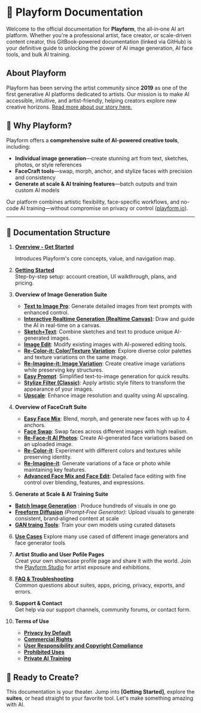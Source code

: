 # 🎨 Playform Documentation

Welcome to the official documentation for **Playform**, the all‑in‑one AI art platform. Whether you're a professional artist, face creator, or scale-driven content creator, this GitBook-powered documentation (linked via GitHub) is your definitive guide to unlocking the power of AI image generation, AI face tools, and bulk AI training.

## About Playform

Playform has been serving the artist community since **2019** as one of the first generative AI platforms dedicated to artists. Our mission is to make AI accessible, intuitive, and artist-friendly, helping creators explore new creative horizons. [Read more about our story here.](https://www.playform.io/our-story)


## 🚀 Why Playform?

Playform offers a **comprehensive suite of AI-powered creative tools**, including:

- **Individual image generation**—create stunning art from text, sketches, photos, or style references
- **FaceCraft tools**—swap, morph, anchor, and stylize faces with precision and consistency
- **Generate at scale & AI training features**—batch outputs and train custom AI models

Our platform combines artistic flexibility, face-specific workflows, and no-code AI training—without compromise on privacy or control ([playform.io](https://www.playform.io/)).

---

## 📂 Documentation Structure

1. [**Overview - Get Started**](./overview.md)

   Introduces Playform's core concepts, value, and navigation map.

2. [**Getting Started**](./overview.md#getting-started)  
   Step-by-step setup: account creation, UI walkthrough, plans, and pricing.

3. **Overview of Image Generation Suite**
    - [**Text to Image Pro**](./image-generation-suite.md#text-to-image-pro): Generate detailed images from text prompts with enhanced control.
    - [**Interactive Realtime Generation (Realtime Canvas)**](./image-generation-suite.md#interactive-realtime-generation-realtime-canvas): Draw and guide the AI in real-time on a canvas.
    - [**Sketch+Text**](./image-generation-suite.md#sketchtext): Combine sketches and text to produce unique AI-generated images.
    - [**Image Edit**](./image-generation-suite.md#image-edit): Modify existing images with AI-powered editing tools.
    - [**Re-Color-it: Color/Texture Variation**](./image-generation-suite.md#re-color-it-colortexture-variation): Explore diverse color palettes and texture variations on the same image.
    - [**Re-Imagine-it: Image Variation**](./image-generation-suite.md#re-imagine-it-image-variation): Create creative image variations while preserving key structures.
    - [**Easy Prompt**](./image-generation-suite.md#easy-prompt): Simplified text-to-image generation for quick results.
    - [**Stylize Filter (Classic)**](./image-generation-suite.md#stylize-filter-classic): Apply artistic style filters to transform the appearance of your images.
    - [**Upscale**](./image-generation-suite.md#upscale): Enhance image resolution and quality using AI upscaling.

4. **Overview of FaceCraft Suite**
    - [**Easy Face Mix**](./facecraft-suite.md#face-mix): Blend, morph, and generate new faces with up to 4 anchors.
    - [**Face Swap**](./facecraft-suite.md#face-swap): Swap faces across different images with high realism.
    - [**Re-Face-It AI Photos**](./facecraft-suite.md#re-face-it-ai-photos): Create AI-generated face variations based on an uploaded image.
    - [**Re-Color-it**](./facecraft-suite.md#re-color-it): Experiment with different colors and textures while preserving identity.
    - [**Re-Imagine-it**](./facecraft-suite.md#re-imagine-it): Generate variations of a face or photo while maintaining key features.
    - [**Advanced Face Mix and Face Edit**](./facecraft-suite.md#advanced-face-mix-and-face-edit): Detailed face editing with fine control over blending, features, and expressions.



5.  **Generate at Scale & AI Training Suite**  
   - [**Batch Image Generation**](./) : Produce hundreds of visuals in one go  
   - [**Freeform Diffusion**](./prompt-free-generation.md)  *(Prompt‑Free Generator)*: Upload visuals to generate consistent, brand‑aligned content at scale  
   - [**GAN traing Tools**](./): Train your own models using curated datasets <!-- ([playform.io](https://www.playform.io/tutorials?utm_source=chatgpt.com))  -->

6. [**Use Cases**](use-cases.md)
   Explore many use cased of different image generators and face generator tools
7. **Artist Studio and User Pofile Pages**  
   Creat your own showcase profile page and share it with the world. Join the [Playform Studio](https://www.playform.io/studio) for artist exposure and exhibitions. 

8. [**FAQ & Troubleshooting**](./faq.md)  
   Common questions about suites, apps, pricing, privacy, exports, and errors.

9. **Support & Contact**  
   Get help via our support channels, community forums, or contact form.

10. **Terms of Use**  
    - [**Privacy by Default**](./privacy-use-and-user-responsibility.md#-privacy-by-default) 
    - [**Commercial Rights**](./privacy-use-and-user-responsibility.md/#-commercial-rights)
    - [**User Responsibility and Copyright Compliance**](./privacy-use-and-user-responsibility.md/#️-user-responsibility-and-copyright-compliance)
    - [**Prohibited Uses**](./privacy-use-and-user-responsibility.md/#-prohibited-uses)
    - [**Private AI Training**](./privacy-use-and-user-responsibility.md)
    
   

## 🎯 Ready to Create?

This documentation is your theater. Jump into **[Getting Started]**, explore the **suites**, or head straight to your favorite tool. Let's make something amazing with AI.
